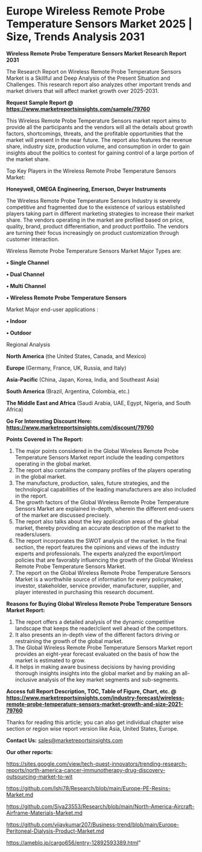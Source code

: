 # Europe Wireless Remote Probe Temperature Sensors Market 2025 | Size, Trends Analysis 2031

<strong>Wireless Remote Probe Temperature Sensors Market Research Report 2031</strong>

The Research Report on Wireless Remote Probe Temperature Sensors Market is a Skillful and Deep Analysis of the Present Situation and Challenges. This research report also analyzes other important trends and market drivers that will affect market growth over 2025-2031.

<strong>Request Sample Report @ <a href=https://www.marketreportsinsights.com/sample/79760>https://www.marketreportsinsights.com/sample/79760</a></strong>

This Wireless Remote Probe Temperature Sensors market report aims to provide all the participants and the vendors will all the details about growth factors, shortcomings, threats, and the profitable opportunities that the market will present in the near future. The report also features the revenue share, industry size, production volume, and consumption in order to gain insights about the politics to contest for gaining control of a large portion of the market share.

Top Key Players in the Wireless Remote Probe Temperature Sensors Market:

<strong>Honeywell, OMEGA Engineering, Emerson, Dwyer Instruments</strong>

The Wireless Remote Probe Temperature Sensors Industry is severely competitive and fragmented due to the existence of various established players taking part in different marketing strategies to increase their market share. The vendors operating in the market are profiled based on price, quality, brand, product differentiation, and product portfolio. The vendors are turning their focus increasingly on product customization through customer interaction.

Wireless Remote Probe Temperature Sensors Market Major Types are:

<strong>• Single Channel

• Dual Channel

• Multi Channel

• Wireless Remote Probe Temperature Sensors</strong>

Market Major end-user applications :

<strong>• Indoor

• Outdoor</strong>

Regional Analysis

</u><strong><b>North America</b></strong> (the United States, Canada, and Mexico)

<strong><b>Europe </b></strong>(Germany, France, UK, Russia, and Italy)

<strong><b>Asia-Pacific</b></strong> (China, Japan, Korea, India, and Southeast Asia)

<strong><b>South America</b></strong> (Brazil, Argentina, Colombia, etc.)

<strong><b>The Middle East and Africa</b></strong> (Saudi Arabia, UAE, Egypt, Nigeria, and South Africa)

<strong>Go For Interesting Discount Here: <a href=https://www.marketreportsinsights.com/discount/79760>https://www.marketreportsinsights.com/discount/79760</a></strong>

<strong>Points Covered in The Report:</strong>
<ol>
  <li>The major points considered in the Global Wireless Remote Probe Temperature Sensors Market report include the leading competitors operating in the global market.</li>
  <li>The report also contains the company profiles of the players operating in the global market.</li>
  <li>The manufacture, production, sales, future strategies, and the technological capabilities of the leading manufacturers are also included in the report.</li>
  <li>The growth factors of the Global Wireless Remote Probe Temperature Sensors Market are explained in-depth, wherein the different end-users of the market are discussed precisely.</li>
  <li>The report also talks about the key application areas of the global market, thereby providing an accurate description of the market to the readers/users.</li>
  <li>The report incorporates the SWOT analysis of the market. In the final section, the report features the opinions and views of the industry experts and professionals. The experts analyzed the export/import policies that are favorably influencing the growth of the Global Wireless Remote Probe Temperature Sensors Market.</li>
  <li>The report on the Global Wireless Remote Probe Temperature Sensors Market is a worthwhile source of information for every policymaker, investor, stakeholder, service provider, manufacturer, supplier, and player interested in purchasing this research document.</li>
</ol>
<strong>Reasons for Buying Global Wireless Remote Probe Temperature Sensors Market Report:</strong>

<ol>
  <li>The report offers a detailed analysis of the dynamic competitive landscape that keeps the reader/client well ahead of the competitors.</li>
  <li>It also presents an in-depth view of the different factors driving or restraining the growth of the global market.</li>
  <li>The Global Wireless Remote Probe Temperature Sensors Market report provides an eight-year forecast evaluated on the basis of how the market is estimated to grow.</li>
  <li>It helps in making aware business decisions by having providing thorough insights insights into the global market and by making an all-inclusive analysis of the key market segments and sub-segments.</li>
</ol>
<strong>Access full Report Description, TOC, Table of Figure, Chart, etc. @ <a href=https://www.marketreportsinsights.com/industry-forecast/wireless-remote-probe-temperature-sensors-market-growth-and-size-2021-79760>https://www.marketreportsinsights.com/industry-forecast/wireless-remote-probe-temperature-sensors-market-growth-and-size-2021-79760</a></strong>


Thanks for reading this article; you can also get individual chapter wise section or region wise report version like Asia, United States, Europe.

<strong>Contact Us:</strong>
sales@marketreportsinsights.com

<strong>Our other reports:</strong>

<a href=https://sites.google.com/view/tech-quest-innovators/trending-research-reports/north-america-cancer-immunotherapy-drug-discovery-outsourcing-market-to-wit>https://sites.google.com/view/tech-quest-innovators/trending-research-reports/north-america-cancer-immunotherapy-drug-discovery-outsourcing-market-to-wit</a>

<a href=https://github.com/Ishi78/Research/blob/main/Europe-PE-Resins-Market.md>https://github.com/Ishi78/Research/blob/main/Europe-PE-Resins-Market.md</a>

<a href=https://github.com/Siya23553/Research/blob/main/North-America-Aircraft-Airframe-Materials-Market.md>https://github.com/Siya23553/Research/blob/main/North-America-Aircraft-Airframe-Materials-Market.md</a>

<a href=https://github.com/vijaykumar207/Business-trend/blob/main/Europe-Peritoneal-Dialysis-Product-Market.md>https://github.com/vijaykumar207/Business-trend/blob/main/Europe-Peritoneal-Dialysis-Product-Market.md</a>

<a href=https://ameblo.jp/cargo656/entry-12892593389.html>https://ameblo.jp/cargo656/entry-12892593389.html</a>"
